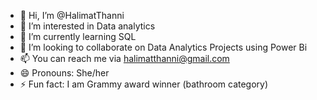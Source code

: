 - 👋 Hi, I’m @HalimatThanni
- 👀 I’m interested in Data analytics
- 🌱 I’m currently learning SQL
- 💞️ I’m looking to collaborate on Data Analytics Projects using Power Bi
- 📫 You can reach me via halimatthanni@gmail.com
- 😄 Pronouns: She/her
- ⚡ Fun fact: I am Grammy award winner (bathroom category)

<!---
HalimatThanni/HalimatThanni is a ✨ special ✨ repository because its `README.md` (this file) appears on your GitHub profile.
You can click the Preview link to take a look at your changes.
--->
